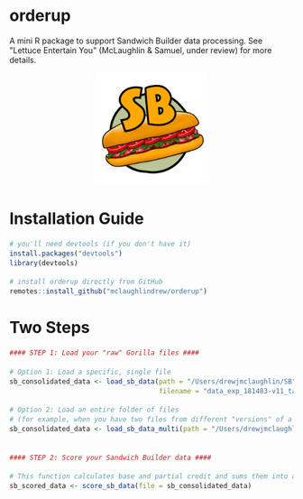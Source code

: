# orderup

A mini R package to support Sandwich Builder data processing. See "Lettuce Entertain You" (McLaughlin & Samuel, under review) for more details.

<p align="center"><img src="https://github.com/mclaughlindrew/orderup/blob/master/SB_icon.png" height="200px" width="200px" />

# Installation Guide

``` r
# you'll need devtools (if you don't have it)
install.packages("devtools")
library(devtools)

# install orderup directly from GitHub
remotes::install_github("mclaughlindrew/orderup")
``` 

# Two Steps

``` r
#### STEP 1: Load your "raw" Gorilla files ####

# Option 1: Load a specific, single file
sb_consolidated_data <- load_sb_data(path = "/Users/drewjmclaughlin/SB",
                                     filename = "data_exp_181483-v11_task-5loo.csv")

# Option 2: Load an entire folder of files
# (for example, when you have two files from different "versions" of a Gorilla experiment)
sb_consolidated_data <- load_sb_data_multi(path = "/Users/drewjmclaughlin/SB")


#### STEP 2: Score your Sandwich Builder data ####

# This function calculates base and partial credit and sums them into a single final score
sb_scored_data <- score_sb_data(file = sb_consolidated_data)

```
